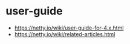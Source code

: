 # user-guide

- https://netty.io/wiki/user-guide-for-4.x.html
- https://netty.io/wiki/related-articles.html